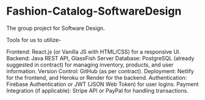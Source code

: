 # Fashion-Catalog-SoftwareDesign
The group project for Software Design.

Tools for us to utilize-

Frontend: React.js (or Vanilla JS with HTML/CSS) for a responsive UI.
Backend: Java REST API, GlassFish Server
Database: PostgreSQL (already suggested in contract) for managing inventory, products, and user information.
Version Control: GitHub (as per contract).
Deployment: Netlify for the frontend, and Heroku or Render for the backend.
Authentication: Firebase Authentication or JWT (JSON Web Token) for user logins.
Payment Integration (if applicable): Stripe API or PayPal for handling transactions.
